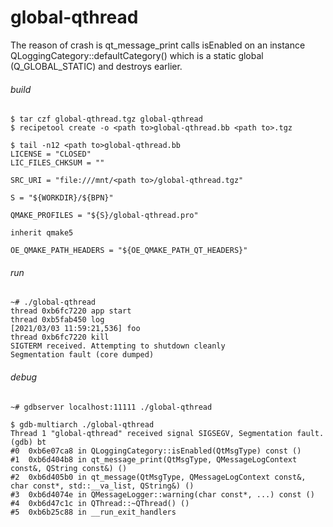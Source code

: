 # global-qthread

The reason of crash is qt_message_print calls isEnabled on an instance QLoggingCategory::defaultCategory() which is a static global (Q_GLOBAL_STATIC) and destroys earlier.

###### build

```shell script
$ tar czf global-qthread.tgz global-qthread
$ recipetool create -o <path to>global-qthread.bb <path to>.tgz

$ tail -n12 <path to>global-qthread.bb
LICENSE = "CLOSED"
LIC_FILES_CHKSUM = ""

SRC_URI = "file:///mnt/<path to>/global-qthread.tgz"

S = "${WORKDIR}/${BPN}"

QMAKE_PROFILES = "${S}/global-qthread.pro"

inherit qmake5

OE_QMAKE_PATH_HEADERS = "${OE_QMAKE_PATH_QT_HEADERS}"
```

###### run

```shell script
~# ./global-qthread
thread 0xb6fc7220 app start
thread 0xb5fab450 log
[2021/03/03 11:59:21,536] foo
thread 0xb6fc7220 kill
SIGTERM received. Attempting to shutdown cleanly
Segmentation fault (core dumped)
```

###### debug

```shell script
~# gdbserver localhost:11111 ./global-qthread

$ gdb-multiarch ./global-qthread
Thread 1 "global-qthread" received signal SIGSEGV, Segmentation fault.
(gdb) bt
#0  0xb6e07ca8 in QLoggingCategory::isEnabled(QtMsgType) const ()
#1  0xb6d404b8 in qt_message_print(QtMsgType, QMessageLogContext const&, QString const&) ()
#2  0xb6d405b0 in qt_message(QtMsgType, QMessageLogContext const&, char const*, std::__va_list, QString&) ()
#3  0xb6d4074e in QMessageLogger::warning(char const*, ...) const ()
#4  0xb6d47c1c in QThread::~QThread() ()
#5  0xb6b25c88 in __run_exit_handlers
```
